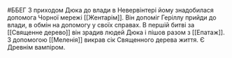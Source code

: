 #ББЕГ 
З приходом Дюка до влади в Невервінтері йому знадобилася допомога Чорної мережі [[Жентарім]]. Він допоміг Геріллу прийди до влади, в обмін на допомогу у своїх справах.
В першій битві за [[Священне дерево]] він зрадив людей Дюка і пішов разом з [[Епатаж]]. 
З допомогою [[Меленія]] викрав сік Священного дерева життя. 
Є Древнім вампіром. 
